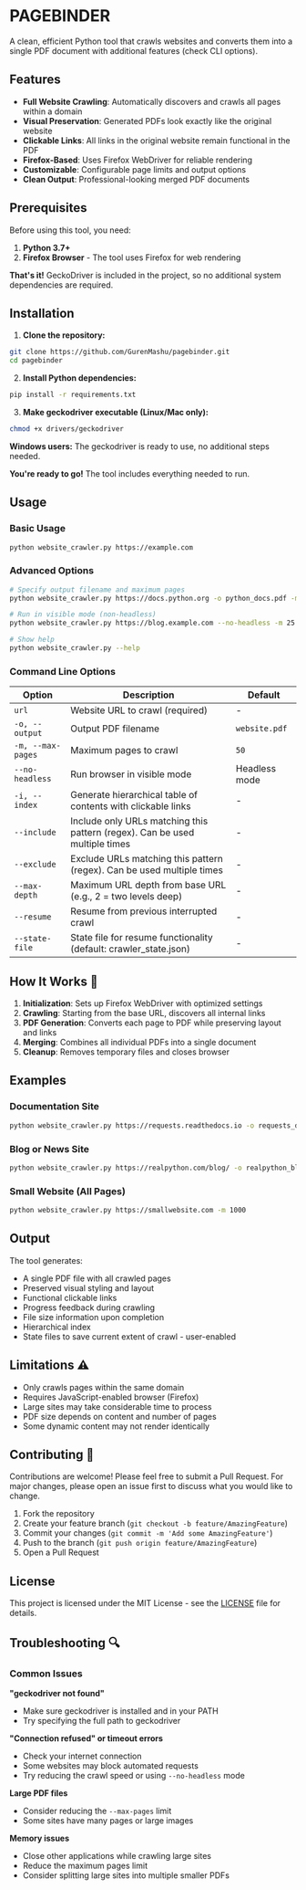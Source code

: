 # PAGEBINDER

A clean, efficient Python tool that crawls websites and converts them into a single PDF document with additional features (check CLI options).

## Features 

- **Full Website Crawling**: Automatically discovers and crawls all pages within a domain
- **Visual Preservation**: Generated PDFs look exactly like the original website
- **Clickable Links**: All links in the original website remain functional in the PDF
- **Firefox-Based**: Uses Firefox WebDriver for reliable rendering
- **Customizable**: Configurable page limits and output options
- **Clean Output**: Professional-looking merged PDF documents

## Prerequisites 

Before using this tool, you need:

1. **Python 3.7+**
2. **Firefox Browser** - The tool uses Firefox for web rendering

**That's it!** GeckoDriver is included in the project, so no additional system dependencies are required.

## Installation 

1. **Clone the repository:**
```bash
git clone https://github.com/GurenMashu/pagebinder.git
cd pagebinder
```

2. **Install Python dependencies:**
```bash
pip install -r requirements.txt
```

3. **Make geckodriver executable (Linux/Mac only):**
```bash
chmod +x drivers/geckodriver
```

**Windows users:** The geckodriver is ready to use, no additional steps needed.

**You're ready to go!** The tool includes everything needed to run.

## Usage 

### Basic Usage
```bash
python website_crawler.py https://example.com
```

### Advanced Options
```bash
# Specify output filename and maximum pages
python website_crawler.py https://docs.python.org -o python_docs.pdf -m 100 -i 

# Run in visible mode (non-headless)
python website_crawler.py https://blog.example.com --no-headless -m 25

# Show help
python website_crawler.py --help
```

### Command Line Options

| Option | Description | Default |
|--------|-------------|---------|
| `url` | Website URL to crawl (required) | - |
| `-o, --output` | Output PDF filename | `website.pdf` |
| `-m, --max-pages` | Maximum pages to crawl | `50` |
| `--no-headless` | Run browser in visible mode | Headless mode |
| `-i, --index` | Generate hierarchical table of contents with clickable links | - |
| `--include` | Include only URLs matching this pattern (regex). Can be used multiple times | - |
| `--exclude` | Exclude URLs matching this pattern (regex). Can be used multiple times | - |
| `--max-depth` | Maximum URL depth from base URL (e.g., 2 = two levels deep) | - |
| `--resume` | Resume from previous interrupted crawl | - |
| `--state-file` | State file for resume functionality (default: crawler_state.json) | - |

## How It Works 🔧

1. **Initialization**: Sets up Firefox WebDriver with optimized settings
2. **Crawling**: Starting from the base URL, discovers all internal links
3. **PDF Generation**: Converts each page to PDF while preserving layout and links
4. **Merging**: Combines all individual PDFs into a single document
5. **Cleanup**: Removes temporary files and closes browser

## Examples 

### Documentation Site
```bash
python website_crawler.py https://requests.readthedocs.io -o requests_docs.pdf -m 75 --max-depth 2
```

### Blog or News Site
```bash
python website_crawler.py https://realpython.com/blog/ -o realpython_blog.pdf -m 100 -i 
```

### Small Website (All Pages)
```bash
python website_crawler.py https://smallwebsite.com -m 1000
```

## Output 

The tool generates:
- A single PDF file with all crawled pages
- Preserved visual styling and layout
- Functional clickable links
- Progress feedback during crawling
- File size information upon completion
- Hierarchical index
- State files to save current extent of crawl - user-enabled

## Limitations ⚠️

- Only crawls pages within the same domain
- Requires JavaScript-enabled browser (Firefox)
- Large sites may take considerable time to process
- PDF size depends on content and number of pages
- Some dynamic content may not render identically

## Contributing 🤝

Contributions are welcome! Please feel free to submit a Pull Request. For major changes, please open an issue first to discuss what you would like to change.

1. Fork the repository
2. Create your feature branch (`git checkout -b feature/AmazingFeature`)
3. Commit your changes (`git commit -m 'Add some AmazingFeature'`)
4. Push to the branch (`git push origin feature/AmazingFeature`)
5. Open a Pull Request

## License 

This project is licensed under the MIT License - see the [LICENSE](LICENSE) file for details.

## Troubleshooting 🔍

### Common Issues

**"geckodriver not found"**
- Make sure geckodriver is installed and in your PATH
- Try specifying the full path to geckodriver

**"Connection refused" or timeout errors**
- Check your internet connection
- Some websites may block automated requests
- Try reducing the crawl speed or using `--no-headless` mode

**Large PDF files**
- Consider reducing the `--max-pages` limit
- Some sites have many pages or large images

**Memory issues**
- Close other applications while crawling large sites
- Reduce the maximum pages limit
- Consider splitting large sites into multiple smaller PDFs
